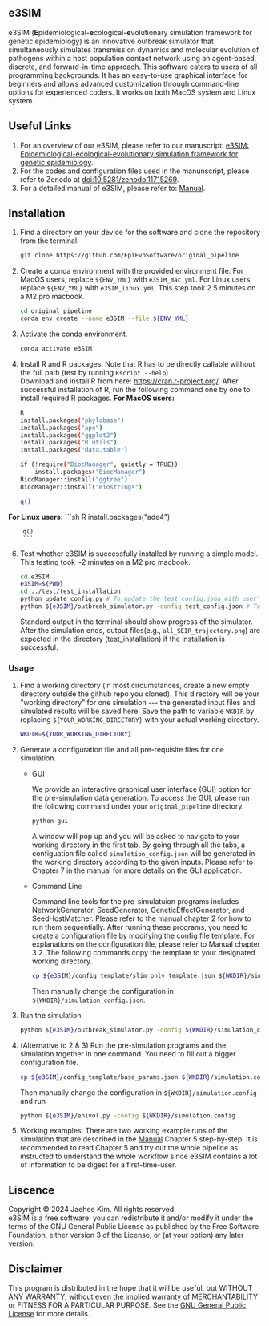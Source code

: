 ## $\textbf{e3SIM}$

$\text{e3SIM}$ (**E**pidemiological-**e**cological-**e**volutionary simulation framework for genetic epidemiology) is an innovative outbreak simulator that simultaneously simulates transmission dynamics and molecular evolution of pathogens within a host population contact network using an agent-based, discrete, and forward-in-time approach. This software caters to users of all programming backgrounds. It has an easy-to-use graphical interface for beginners and allows advanced customization through command-line options for experienced coders. It works on both MacOS system and Linux system.

## Useful Links
1. For an overview of our e3SIM, please refer to our manuscript: [e3SIM: Epidemiological-ecological-evolutionary simulation framework for genetic epidemiology](https://www.biorxiv.org/content/10.1101/2024.06.29.601123v1).
2. For the codes and configuration files used in the manunscript, please refer to Zenodo at [doi:10.5281/zenodo.11715269](https://doi.org/10.5281/zenodo.11715269).
3. For a detailed manual of e3SIM, please refer to: [Manual](https://github.com/EpiEvoSoftware/original_pipeline/blob/main/e3SIM_manual.pdf).


## Installation

  1. Find a directory on your device for the software and clone the repository from the terminal.
      ```sh
      git clone https://github.com/EpiEvoSoftware/original_pipeline
      ```
  
  2. Create a conda environment with the provided environment file. For MacOS users, replace `${ENV_YML}` with `e3SIM_mac.yml`. For Linux users, replace `${ENV_YML}` with `e3SIM_linux.yml`. This step took 2.5 minutes on a M2 pro macbook. 
      ```sh
      cd original_pipeline
      conda env create --name e3SIM --file ${ENV_YML}
      ```
      <!-- If environment creation fails or you encounter errors about importing packages in testing (step 4), do `conda deactivate` to deactivate the environment and delete it by `conda remove --name e3SIM --all`, then repeat this step by using the no-builds options of the yml file (`mac_env_wo_builds.yml` for MacOS or `linux_env_wo_builds.yml` for Linux). -->
  
  3. Activate the conda environment.
      ```sh
      conda activate e3SIM
      ```
  
  4. Install R and R packages. Note that R has to be directly callable without the full path (test by running `Rscript --help`)  \
      Download and install R from here: https://cran.r-project.org/. After successful installation of R, run the following command one by one to install required R packages.
     **For MacOS users:**
        ```sh
        R
        install.packages("phylobase")
        install.packages("ape")
        install.packages("ggplot2")
        install.packages("R.utils")
        install.packages("data.table")

        if (!require("BiocManager", quietly = TRUE))
            install.packages("BiocManager")
        BiocManager::install("ggtree")
        BiocManager::install("Biostrings")

        q()
        ```
  **For Linux users:**
        ```sh
        R
        install.packages("ade4")
        
        q()
        ```

  6. Test whether $\text{e3SIM}$ is successfully installed by running a simple model. This testing took ~2 minutes on a M2 pro macbook. 
      ```sh
      cd e3SIM
      e3SIM=${PWD}
      cd ../test/test_installation
      python update_config.py # To update the test_config.json with user's directory
      python ${e3SIM}/outbreak_simulator.py -config test_config.json # To run the simulation
      ```
      Standard output in the terminal should show progress of the simulator. After the simulation ends, output files(e.g., `all_SEIR_trajectory.png`) are expected in the directory (test_installation) if the installation is successful.


### Usage

1. Find a working directory (in most circumstances, create a new empty directory outside the github repo you cloned). This directory will be your "working directory" for one simulation --- the generated input files and simulated results will be saved here. Save the path to variable `WKDIR` by replacing `${YOUR_WORKING_DIRECTORY}` with your actual working directory.
    ```sh
    WKDIR=${YOUR_WORKING_DIRECTORY}
    ```

2. Generate a configuration file and all pre-requisite files for one simulation.
    * GUI
    
        We provide an interactive graphical user interface (GUI) option for the pre-simulation data generation. To access the GUI, please run the following command under your `original_pipeline` directory.
        ```sh
        python gui
        ```
        A window will pop up and you will be asked to navigate to your working directory in the first tab. By going through all the tabs, a configuation file called `simulation_config.json` will be generated in the working directory according to the given inputs. Please refer to Chapter 7 in the manual for more details on the GUI application.

    * Command Line
    
        Command line tools for the pre-simulatuion programs includes NetworkGenerator, SeedGenerator, GeneticEffectGenerator, and SeedHostMatcher. Please refer to the manual chapter 2 for how to run them sequentially. After running these programs, you need to create a configuration file by modifying the config file template. For explanations on the configuration file, please refer to Manual chapter 3.2. The following commands copy the template to your designated working directory.
        ```sh
        cp ${e3SIM}/config_template/slim_only_template.json ${WKDIR}/simulation_config.json
        ```
        Then manually change the configuration in `${WKDIR}/simulation_config.json`.

3. Run the simulation
    ```sh
    python ${e3SIM}/outbreak_simulator.py -config ${WKDIR}/simulation_config.json
    ```

4. (Alternative to 2 & 3) Run the pre-simulation programs and the simulation together in one command. You need to fill out a bigger configuration file.
    ```sh
    cp ${e3SIM}/config_template/base_params.json ${WKDIR}/simulation.config
    ```
    Then manually change the configuration in `${WKDIR}/simulation.config` and run
    ```sh
    python ${e3SIM}/enivol.py -config ${WKDIR}/simulation.config
    ```

5. Working examples: There are two working example runs of the simulation that are described in the [Manual](https://github.com/EpiEvoSoftware/original_pipeline/blob/main/e3SIM_manual.pdf) Chapter 5 step-by-step. It is recommended to read Chapter 5 and try out the whole pipeline as instructed to understand the whole workflow since e3SIM contains a lot of information to be digest for a first-time-user.



## Liscence

Copyright &copy; 2024 Jaehee Kim. All rights reserved.\
$\text{e3SIM}$ is a free software: you can redistribute it and/or modify
it under the terms of the GNU General Public License as published by
the Free Software Foundation, either version 3 of the License, or
(at your option) any later version.

## Disclaimer
This program is distributed in the hope that it will be useful,
but WITHOUT ANY WARRANTY; without even the implied warranty of
MERCHANTABILITY or FITNESS FOR A PARTICULAR PURPOSE.  See the
[GNU General Public License](\url{http://www.gnu.org/licenses/}) for more details.
<!-- ================================

Run ```conda env update --name myenvname --file environment.yml --prune`` to be updated w/ dependencies for backend
or
Run ```conda env create -f environment.yml``` to initialize conda env

https://akrabat.com/creating-virtual-environments-with-pyenv/
https://stackoverflow.com/questions/42352841/how-to-update-an-existing-conda-environment-with-a-yml-file


deployment: https://github.com/TomSchimansky/CustomTkinter/issues/2322


distributing for macos:
pip install pyinstaller
pyinstaller --onefile --windowed --icon=__icon__.ico __script__.py

https://www.pythonguis.com/tutorials/packaging-tkinter-applications-windows-pyinstaller/ -->

<!-- ## Additional from Manuscript
Templates for all necessary input files are available in our GitHub repository. It is recommended to run the relevant pre-simulation modules with the $\texttt{-method user_input}$ flag to enable $\text{e3SIM}$ to validate the format of the user-provided files.  -->
